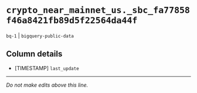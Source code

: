 # `crypto_near_mainnet_us._sbc_fa77858f46a8421fb89d5f22564da44f`
`bq-1` | `bigquery-public-data`

## Column details
* [TIMESTAMP] `last_update`

-------------------------------------------------------------------------------
*Do not make edits above this line.*
